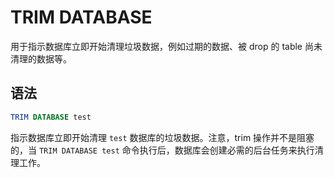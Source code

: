 # TRIM DATABASE

用于指示数据库立即开始清理垃圾数据，例如过期的数据、被 drop 的 table 尚未清理的数据等。

## 语法

```sql
TRIM DATABASE test
```

指示数据库立即开始清理 `test` 数据库的垃圾数据。注意，trim 操作并不是阻塞的，当 `TRIM DATABASE test` 命令执行后，数据库会创建必需的后台任务来执行清理工作。
